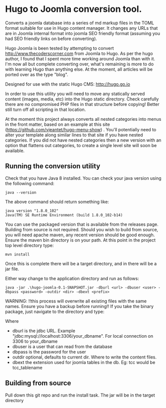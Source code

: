 # Hugo to Joomla conversion tool.

Converts a joomla database into a series of md markup files in the TOML format suitable for use in Hugo content manager.
It changes any URLs that are in Joomla internal format into joomla SEO friendly format (assuming you had SEO friendly
links on before converting).

Hugo Joomla is been tested by attempting to convert http://www.thecoderscorner.com from Joomla to Hugo. As per the hugo
author, I found that I spent more time working around Joomla than with it. I'm now all but complete converting
over, what's remaining is more to do with learning Hugo than anything else. At the moment, all articles will be ported
over as the type "blog".

Designed for use with the static Hugo CMS: http://hugo.go.io

In order to use this utility you will need to move any statically served content (images, media, etc) into the Hugo static directory.
Check carefully there are no compromised PHP files in that structure before copying! Better still turn off all
scripting in that location.

At the moment this project always converts all nested categories into menus in the front matter, based on an example
at this site (https://github.com/vjeantet/hugo-menu-show) . You'll potentially need to alter your template along similar
lines to that site if you have nested categories. If you did not have nested categories then a new version with an option
that flattens out categories, to create a single level site will soon be available.

## Running the conversion utility

Check that you have Java 8 installed. You can check your java version using the following command:

    java --version

The above command should return something like:

    java version "1.8.0_102"
    Java(TM) SE Runtime Environment (build 1.8.0_102-b14)

You can use the packaged version that is available from the releases page. Building from source is not required.
Should you wish to build from source, you will need apache maven, any recent version should be good enough.
Ensure the maven bin directory is on your path. At this point in the project top level directory type:

    mvn install

Once this is complete there will be a target directory, and in there will be a jar file.

Either way change to the application directory and run as follows:

    java -jar .\hugo-joomla-0.1-SNAPSHOT.jar -dburl <url> -dbuser <user> -dbpass <password> -outdir <dir> -dbext <prefix>

WARNING: !!this process will overwrite all existing files with the same names. Ensure you have a backup before running!!
If you take the binary package, just navigate to the directory and type:


Where
 * dburl is the jdbc URL. Example "jdbc:mysql://localhost:3306/your_dbname". For local connection on 3306 to your_dbname
 * dbuser is a user that can read from the database
 * dbpass is the password for the user
 * outdir optional, defaults to current dir. Where to write the content files.
 * dbext the extension used for joomla tables in the db. Eg: tcc would be tcc_tablename

## Building from source

Pull down this git repo and run the install task. The jar will be in the target directory